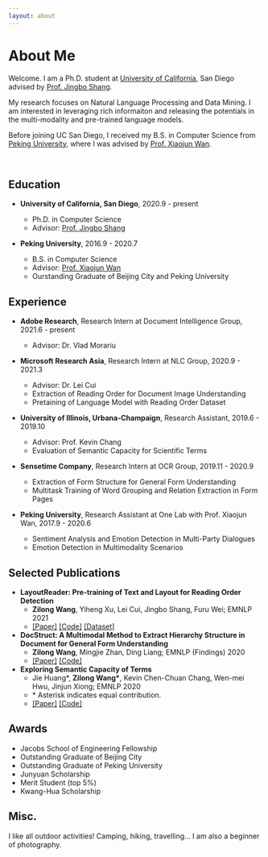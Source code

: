 ```yaml
---
layout: about 
---
```


# About Me

Welcome. I am a Ph.D. student at [University of California](https://ucsd.edu), San Diego advised by [Prof. Jingbo Shang](https://shangjingbo1226.github.io).

My research focuses on Natural Language Processing and Data Mining. I am interested in leveraging rich informaiton and releasing the potentials in the multi-modality and pre-trained language models.

Before joining UC San Diego, I received my B.S. in Computer Science from [Peking University](https://english.pku.edu.cn), where I was advised by [Prof. Xiaojun Wan](https://wanxiaojun.github.io).

<br/>

## Education

* **University of California, San Diego**, 2020.9 - present
  * Ph.D. in Computer Science
  * Advisor: [Prof. Jingbo Shang](https://shangjingbo1226.github.io)

* **Peking University**, 2016.9 - 2020.7
  * B.S. in Computer Science
  * Advisor: [Prof. Xiaojun Wan](https://wanxiaojun.github.io)
  * Ourstanding Graduate of Beijing City and Peking University

<!-- <br/> -->

## Experience

* **Adobe Research**, Research Intern at Document Intelligence Group, 2021.6 - present
  * Advisor: Dr. Vlad Morariu

* **Microsoft Research Asia**, Research Intern at NLC Group, 2020.9 - 2021.3
  * Advisor: Dr. Lei Cui
  * Extraction of Reading Order for Document Image Understanding
  * Pretaining of Language Model with Reading Order Dataset

* **University of Illinois, Urbana-Champaign**, Research Assistant, 2019.6 - 2019.10
  * Advisor: Prof. Kevin Chang
  * Evaluation of Semantic Capacity for Scientific Terms

* **Sensetime Company**, Research Intern at OCR Group, 2019.11 - 2020.9
  * Extraction of Form Structure for General Form Understanding
  * Multitask Training of Word Grouping and Relation Extraction in Form Pages

* **Peking University**, Research Assistant at One Lab with Prof. Xiaojun Wan, 2017.9 - 2020.6
  * Sentiment Analysis and Emotion Detection in Multi-Party Dialogues
  * Emotion Detection in Multimodality Scenarios

<!-- <br/> -->

## Selected Publications
* **LayoutReader: Pre-training of Text and Layout for Reading Order Detection**
  * **Zilong Wang**, Yiheng Xu, Lei Cui, Jingbo Shang, Furu Wei; EMNLP 2021
  * [[Paper]](https://arxiv.org/pdf/2108.11591) [[Code]](https://github.com/microsoft/unilm/tree/master/layoutreader) [[Dataset]](https://github.com/doc-analysis/ReadingBank)
* **DocStruct: A Multimodal Method to Extract Hierarchy Structure in Document for General Form Understanding** 
  * **Zilong Wang**, Mingjie Zhan, Ding Liang; EMNLP (Findings) 2020
  * [[Paper]](https://arxiv.org/pdf/2010.11685) [[Code]](https://github.com/zlwang-cs/DocStruct)
* **Exploring Semantic Capacity of Terms**
  * Jie Huang\*, **Zilong Wang\***, Kevin Chen-Chuan Chang, Wen-mei Hwu, Jinjun Xiong; EMNLP 2020
  * \* Asterisk indicates equal contribution.
  * [[Paper]](https://arxiv.org/pdf/2010.01898) [[Code]](https://github.com/c3sr/semantic-capacity)

<!-- <br/> -->

## Awards

* Jacobs School of Engineering Fellowship
* Outstanding Graduate of Beijing City
* Outstanding Graduate of Peking University
* Junyuan Scholarship
* Merit Student (top 5%)
* Kwang-Hua Scholarship

<!-- <br/> -->

## Misc.

I like all outdoor activities! Camping, hiking, travelling... I am also a beginner of photography.
